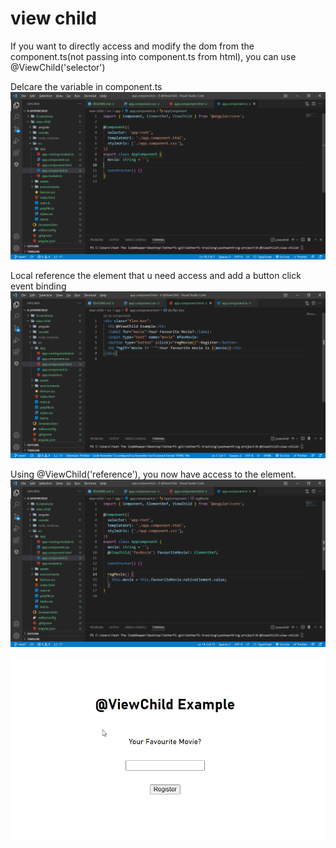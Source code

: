 # view child

If you want to directly access and modify the dom from the component.ts(not passing into component.ts from html), you can use @ViewChild('selector')

Delcare the variable in component.ts
![](Screenshots/img1.png)

Local reference the element that u need access and add a button click event binding
![](Screenshots/img2.png)

Using @ViewChild('reference'), you now have access to the element.
![](Screenshots/img3.png)

![](Screenshots/viewchildgif.gif)